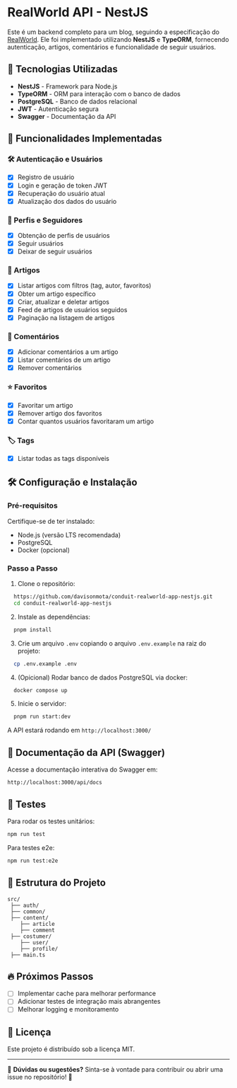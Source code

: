 # RealWorld API - NestJS

Este é um backend completo para um blog, seguindo a especificação do [RealWorld](https://realworld-docs.netlify.app/). Ele foi implementado utilizando **NestJS** e **TypeORM**, fornecendo autenticação, artigos, comentários e funcionalidade de seguir usuários.

## 🚀 Tecnologias Utilizadas

- **NestJS** - Framework para Node.js
- **TypeORM** - ORM para interação com o banco de dados
- **PostgreSQL** - Banco de dados relacional
- **JWT** - Autenticação segura
- **Swagger** - Documentação da API

## 📌 Funcionalidades Implementadas
### 🛠 Autenticação e Usuários
- [x] Registro de usuário
- [x] Login e geração de token JWT
- [x] Recuperação do usuário atual
- [x] Atualização dos dados do usuário

### 👥 Perfis e Seguidores
- [x] Obtenção de perfis de usuários
- [x] Seguir usuários
- [x] Deixar de seguir usuários

### 📝 Artigos
- [x] Listar artigos com filtros (tag, autor, favoritos)
- [x] Obter um artigo específico
- [x] Criar, atualizar e deletar artigos
- [x] Feed de artigos de usuários seguidos
- [x] Paginação na listagem de artigos

### 💬 Comentários
- [x] Adicionar comentários a um artigo
- [x] Listar comentários de um artigo
- [x] Remover comentários

### ⭐ Favoritos
- [x] Favoritar um artigo
- [x] Remover artigo dos favoritos
- [x] Contar quantos usuários favoritaram um artigo

### 🏷️ Tags

- [x] Listar todas as tags disponíveis



## 🛠 Configuração e Instalação

### **Pré-requisitos**
Certifique-se de ter instalado:
- Node.js (versão LTS recomendada)
- PostgreSQL
- Docker (opcional)

### **Passo a Passo**

1. Clone o repositório:
```sh
  https://github.com/davisonmota/conduit-realworld-app-nestjs.git
  cd conduit-realworld-app-nestjs
```

2. Instale as dependências:
```sh
  pnpm install
```

3. Crie um arquivo `.env` copiando o arquivo `.env.example` na raiz do projeto:
```sh
  cp .env.example .env
```
4. (Opicional) Rodar banco de dados PostgreSQL via docker:
```sh
  docker compose up 
```
5. Inicie o servidor:
```sh
  pnpm run start:dev
```

A API estará rodando em `http://localhost:3000/`

## 📖 Documentação da API (Swagger)
Acesse a documentação interativa do Swagger em:
```
http://localhost:3000/api/docs
```

## 🧪 Testes
Para rodar os testes unitários:
```sh
npm run test
```
Para testes e2e:
```sh
npm run test:e2e
```

## 📂 Estrutura do Projeto
```
src/
 ├── auth/           
 ├── common/        
 ├── content/       
    ├── article
    ├── comment
 ├── costumer/ 
    ├── user/          
    ├── profile/ 
 ├── main.ts          
```

## 🔥 Próximos Passos
- [ ] Implementar cache para melhorar performance
- [ ] Adicionar testes de integração mais abrangentes
- [ ] Melhorar logging e monitoramento

## 📜 Licença
Este projeto é distribuído sob a licença MIT.

---
📌 **Dúvidas ou sugestões?** Sinta-se à vontade para contribuir ou abrir uma issue no repositório! 🚀

